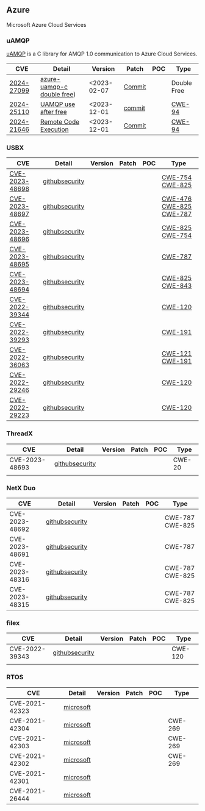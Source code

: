 ## Azure 

Microsoft Azure Cloud Services


### uAMQP

[uAMQP](https://github.com/Azure/azure-uamqp-c) is a C library for AMQP 1.0 communication to Azure Cloud Services.

| CVE                                                          | Detail                                                       | Version     | Patch                                                        | POC  | Type                                                     |
| ------------------------------------------------------------ | ------------------------------------------------------------ | ----------- | ------------------------------------------------------------ | ---- | -------------------------------------------------------- |
| [2024-27099](https://cve.mitre.org/cgi-bin/cvename.cgi?name=CVE-2024-27099) | [azure-uamqp-c double free](https://github.com/Azure/azure-uamqp-c/security/advisories/GHSA-6rh4-fj44-v4jj)) | <2023-02-07 | [Commit](https://github.com/espressif/esp-idf/commit/d98d1e) |      | Double Free                                              |
| [2024-25110](https://www.cve.org/CVERecord?id=CVE-2024-25110) | [UAMQP use after free](https://github.com/Azure/azure-uamqp-c/security/advisories/GHSA-c646-4whf-r67v) | <2023-12-01 | [commit](https://github.com/Azure/azure-uamqp-c/commit/30865c9ccedaa32ddb036e87a8ebb52c3f18f695) |      | [CWE-94](https://cwe.mitre.org/data/definitions/94.html) |
| [2024-21646]()                                               | [Remote Code Execution](https://github.com/Azure/azure-uamqp-c/security/advisories/GHSA-j29m-p99g-7hpv) | <2023-12-01 | [Commit](https://github.com/Azure/azure-uamqp-c/commit/12ddb3a31a5a97f55b06fa5d74c59a1d84ad78fe) |      | [CWE-94](https://cwe.mitre.org/data/definitions/94.html) |

### USBX

| CVE                                                          | Detail                                                       | Version | Patch | POC  | Type                                                         |
| ------------------------------------------------------------ | ------------------------------------------------------------ | ------- | ----- | ---- | ------------------------------------------------------------ |
| [CVE-2023-48698](https://www.cve.org/CVERecord?id=CVE-2023-48698) | [githubsecurity](https://github.com/eclipse-threadx/usbx/security/advisories/GHSA-grhp-f66q-x857) |         |       |      | [CWE-754](https://github.com/advisories?query=cwe%3A754) [CWE-825](https://github.com/advisories?query=cwe%3A825) |
| [CVE-2023-48697](https://www.cve.org/CVERecord?id=CVE-2023-48697) | [githubsecurity](https://github.com/eclipse-threadx/usbx/security/advisories/GHSA-p2p9-wp2q-wjv4) |         |       |      | [CWE-476](https://github.com/advisories?query=cwe%3A476) [CWE-825](https://github.com/advisories?query=cwe%3A825) [CWE-787](https://github.com/advisories?query=cwe%3A787) |
| [CVE-2023-48696](https://www.cve.org/CVERecord?id=CVE-2023-48696) | [githubsecurity](https://github.com/eclipse-threadx/usbx/security/advisories/GHSA-h733-98hq-f884) |         |       |      | [CWE-825](https://github.com/advisories?query=cwe%3A825) [CWE-754](https://github.com/advisories?query=cwe%3A754) |
| [CVE-2023-48695](https://www.cve.org/CVERecord?id=CVE-2023-48695) | [githubsecurity](https://github.com/eclipse-threadx/usbx/security/advisories/GHSA-mwj9-rpph-v8wc) |         |       |      | [CWE-787](https://github.com/advisories?query=cwe%3A787)     |
| [CVE-2023-48694](https://www.cve.org/CVERecord?id=CVE-2023-48694) | [githubsecurity](https://github.com/eclipse-threadx/usbx/security/advisories/GHSA-qjw8-7w86-44qj) |         |       |      | [CWE-825](https://github.com/advisories?query=cwe%3A825) [CWE-843](https://github.com/advisories?query=cwe%3A843) |
| [CVE-2022-39344](https://www.cve.org/CVERecord?id=CVE-2022-39344) | [githubsecurity](https://github.com/eclipse-threadx/usbx/security/advisories/GHSA-m9p8-xrp7-vvqp) |         |       |      | [CWE-120](https://github.com/advisories?query=cwe%3A120)     |
| [CVE-2022-39293](https://www.cve.org/CVERecord?id=CVE-2022-39293) | [githubsecurity](https://github.com/eclipse-threadx/usbx/security/advisories/GHSA-gg76-h537-xq48) |         |       |      | [CWE-191](https://github.com/advisories?query=cwe%3A191)     |
| [CVE-2022-36063](https://www.cve.org/CVERecord?id=CVE-2022-36063) | [githubsecurity](https://github.com/eclipse-threadx/usbx/security/advisories/GHSA-chpp-5fv9-6368) |         |       |      | [CWE-121](https://github.com/advisories?query=cwe%3A121) [CWE-191](https://github.com/advisories?query=cwe%3A191) |
| [CVE-2022-29246](https://www.cve.org/CVERecord?id=CVE-2022-29246) | [githubsecurity](https://github.com/eclipse-threadx/usbx/security/advisories/GHSA-hh5p-x584-j8hv) |         |       |      | [CWE-120](https://github.com/advisories?query=cwe%3A120)     |
| [CVE-2022-29223](https://www.cve.org/CVERecord?id=CVE-2022-29223) | [githubsecurity](https://github.com/eclipse-threadx/usbx/security/advisories/GHSA-2qc5-385m-x862) |         |       |      | [CWE-120](https://github.com/advisories?query=cwe%3A120)     |

### ThreadX 

| CVE            | Detail                                                       | Version | Patch | POC  | Type   |
| -------------- | ------------------------------------------------------------ | ------- | ----- | ---- | ------ |
| CVE-2023-48693 | [githubsecurity](https://github.com/eclipse-threadx/threadx/security/advisories/GHSA-p7w6-62rq-vrf9) |         |       |      | CWE-20 |
|                |                                                              |         |       |      |        |

### NetX Duo

| CVE            | Detail                                                       | Version | Patch | POC  | Type            |
| -------------- | ------------------------------------------------------------ | ------- | ----- | ---- | --------------- |
| CVE-2023-48692 | [githubsecurity](https://github.com/eclipse-threadx/netxduo/security/advisories/GHSA-m2rx-243p-9w64) |         |       |      | CWE-787 CWE-825 |
| CVE-2023-48691 | [githubsecurity](https://github.com/eclipse-threadx/netxduo/security/advisories/GHSA-fwmg-rj6g-w99p) |         |       |      | CWE-787         |
| CVE-2023-48316 | [githubsecurity](https://github.com/eclipse-threadx/netxduo/security/advisories/GHSA-3cmf-r288-xhwq) |         |       |      | CWE-787 CWE-825 |
| CVE-2023-48315 | [githubsecurity](https://github.com/eclipse-threadx/netxduo/security/advisories/GHSA-rj6h-jjg2-7gf3) |         |       |      | CWE-787 CWE-825 |

### filex

| CVE            | Detail                                                       | Version | Patch | POC  | Type    |
| -------------- | ------------------------------------------------------------ | ------- | ----- | ---- | ------- |
| CVE-2022-39343 | [githubsecurity](https://github.com/azure-rtos/filex/security/advisories/GHSA-8jqf-wjhq-4w9f) |         |       |      | CWE-120 |
|                |                                                              |         |       |      |         |

### RTOS

| CVE            | Detail                                                       | Version | Patch | POC  | Type    |
| -------------- | ------------------------------------------------------------ | ------- | ----- | ---- | ------- |
| CVE-2021-42323 | [microsoft](https://msrc.microsoft.com/update-guide/en-US/advisory/CVE-2021-42323) |         |       |      |         |
| CVE-2021-42304 | [microsoft](https://msrc.microsoft.com/update-guide/en-US/advisory/CVE-2021-42304) |         |       |      | CWE-269 |
| CVE-2021-42303 | [microsoft](https://msrc.microsoft.com/update-guide/en-US/advisory/CVE-2021-42303) |         |       |      | CWE-269 |
| CVE-2021-42302 | [microsoft](https://msrc.microsoft.com/update-guide/en-US/advisory/CVE-2021-42302) |         |       |      | CWE-269 |
| CVE-2021-42301 | [microsoft](https://msrc.microsoft.com/update-guide/en-US/advisory/CVE-2021-42301) |         |       |      |         |
| CVE-2021-26444 | [microsoft](https://msrc.microsoft.com/update-guide/en-US/advisory/CVE-2021-26444) |         |       |      |         |

